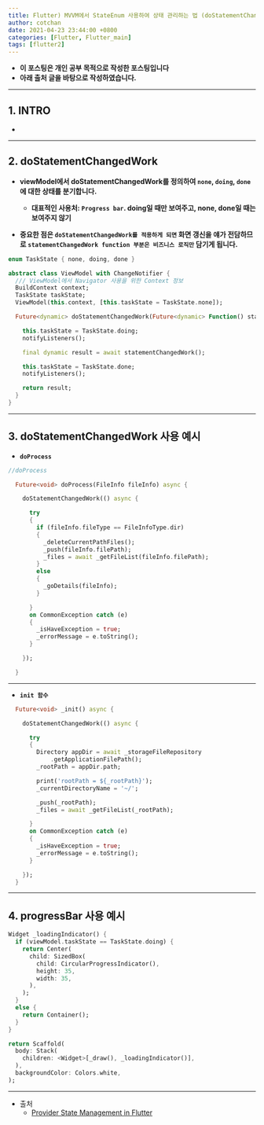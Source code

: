 ```yaml
---
title: Flutter) MVVM에서 StateEnum 사용하여 상태 관리하는 법 (doStatementChangedWork)
author: cotchan
date: 2021-04-23 23:44:00 +0800
categories: [Flutter, Flutter_main]
tags: [flutter2]   
---
```


+ **이 포스팅은 개인 공부 목적으로 작성한 포스팅입니다**
+ **아래 출처 글을 바탕으로 작성하였습니다.**

---

## 1. INTRO

+ 

---

## 2. doStatementChangedWork

+ **viewModel에서 doStatementChangedWork를 정의하여 `none`, `doing`, `done`에 대한 상태를 분기합니다.**
  + **대표적인 사용처: `Progress bar`. doing일 때만 보여주고, none, done일 때는 보여주지 않기**

+ **중요한 점은 `doStatementChangedWork를 적용하게 되면` 화면 갱신을 얘가 전담하므로 `statementChangedWork function 부분은 비즈니스 로직만` 담기게 됩니다.**

```dart
enum TaskState { none, doing, done }

abstract class ViewModel with ChangeNotifier {
  /// ViewModel에서 Navigator 사용을 위한 Context 정보
  BuildContext context;
  TaskState taskState;
  ViewModel(this.context, [this.taskState = TaskState.none]);

  Future<dynamic> doStatementChangedWork(Future<dynamic> Function() statementChangedWork) async {

    this.taskState = TaskState.doing;
    notifyListeners();

    final dynamic result = await statementChangedWork();

    this.taskState = TaskState.done;
    notifyListeners();

    return result;
  }
}
```

---

## 3. doStatementChangedWork 사용 예시

+ **`doProcess`**

```dart
//doProcess

  Future<void> doProcess(FileInfo fileInfo) async {

    doStatementChangedWork(() async {

      try
      {
        if (fileInfo.fileType == FileInfoType.dir)
        {
          _deleteCurrentPathFiles();
          _push(fileInfo.filePath);
          _files = await _getFileList(fileInfo.filePath);
        }
        else
        {
          _goDetails(fileInfo);
        }

      }
      on CommonException catch (e)
      {
        _isHaveException = true;
        _errorMessage = e.toString();
      }

    });

  }
```

---

+ **`init 함수`**

```dart
  Future<void> _init() async {

    doStatementChangedWork(() async {

      try
      {
        Directory appDir = await _storageFileRepository
            .getApplicationFilePath();
        _rootPath = appDir.path;

        print('rootPath = ${_rootPath}');
        _currentDirectoryName = '~/';

        _push(_rootPath);
        _files = await _getFileList(_rootPath);

      }
      on CommonException catch (e)
      {
        _isHaveException = true;
        _errorMessage = e.toString();
      }

    });
  }
```

---

## 4. progressBar 사용 예시


```dart
Widget _loadingIndicator() {
  if (viewModel.taskState == TaskState.doing) {
    return Center(
      child: SizedBox(
        child: CircularProgressIndicator(),
        height: 35,
        width: 35,
      ),
    );
  }
  else {
    return Container();
  }
}

return Scaffold(
  body: Stack(
    children: <Widget>[_draw(), _loadingIndicator()],
  ),
  backgroundColor: Colors.white,
);
```

---

+ 출처
  + [Provider State Management in Flutter](https://medium.com/codechai/provider-state-management-in-flutter-d453e73537c5)

